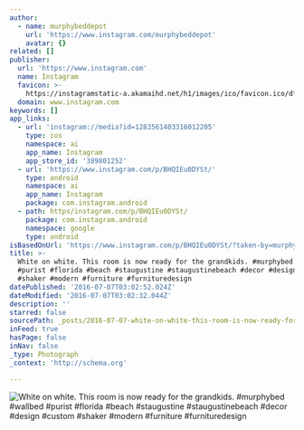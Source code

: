 ```yaml
---
author:
  - name: murphybeddepot
    url: 'https://www.instagram.com/murphybeddepot'
    avatar: {}
related: []
publisher:
  url: 'https://www.instagram.com'
  name: Instagram
  favicon: >-
    https://instagramstatic-a.akamaihd.net/h1/images/ico/favicon.ico/dfa85bb1fd63.ico
  domain: www.instagram.com
keywords: []
app_links:
  - url: 'instagram://media?id=1283561403316012205'
    type: ios
    namespace: ai
    app_name: Instagram
    app_store_id: '389801252'
  - url: 'https://www.instagram.com/p/BHQIEu0DYSt/'
    type: android
    namespace: ai
    app_name: Instagram
    package: com.instagram.android
  - path: https/instagram.com/p/BHQIEu0DYSt/
    package: com.instagram.android
    namespace: google
    type: android
isBasedOnUrl: 'https://www.instagram.com/p/BHQIEu0DYSt/?taken-by=murphybeddepot'
title: >-
  White on white. This room is now ready for the grandkids. #murphybed #wallbed
  #purist #florida #beach #staugustine #staugustinebeach #decor #design #custom
  #shaker #modern #furniture #furnituredesign
datePublished: '2016-07-07T03:02:52.024Z'
dateModified: '2016-07-07T03:02:32.044Z'
description: ''
starred: false
sourcePath: _posts/2016-07-07-white-on-white-this-room-is-now-ready-for-the-grandkids-m.md
inFeed: true
hasPage: false
inNav: false
_type: Photograph
_context: 'http://schema.org'

---
```

![White on white. This room is now ready for the grandkids. #murphybed #wallbed #purist #florida #beach #staugustine #staugustinebeach #decor #design #custom #shaker #modern #furniture #furnituredesign](https://scontent.cdninstagram.com/t51.2885-15/s640x640/sh0.08/e35/13557197_667364826752457_1150127850_n.jpg?ig_cache_key=MTI4MzU2MTQwMzMxNjAxMjIwNQ%3D%3D.2)
